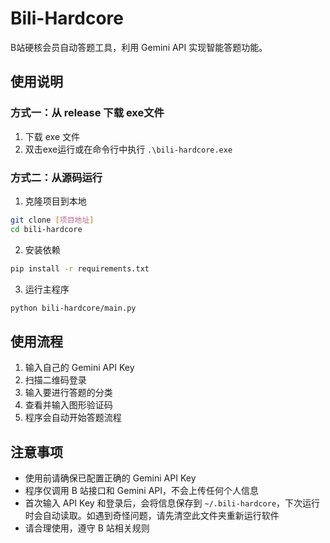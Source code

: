 # Bili-Hardcore

B站硬核会员自动答题工具，利用 Gemini API 实现智能答题功能。

## 使用说明

### 方式一：从 release 下载 exe文件
1. 下载 exe 文件
2. 双击exe运行或在命令行中执行 `.\bili-hardcore.exe`

### 方式二：从源码运行
1. 克隆项目到本地

```bash
git clone [项目地址]
cd bili-hardcore
```

2. 安装依赖

```bash
pip install -r requirements.txt
```
3. 运行主程序

```bash
python bili-hardcore/main.py
```
## 使用流程
1. 输入自己的 Gemini API Key
2. 扫描二维码登录
3. 输入要进行答题的分类
4. 查看并输入图形验证码
5. 程序会自动开始答题流程

## 注意事项
- 使用前请确保已配置正确的 Gemini API Key
- 程序仅调用 B 站接口和 Gemini API，不会上传任何个人信息
- 首次输入 API Key 和登录后，会将信息保存到 `~/.bili-hardcore`，下次运行时会自动读取。如遇到奇怪问题，请先清空此文件夹重新运行软件
- 请合理使用，遵守 B 站相关规则